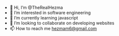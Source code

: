 - 👋 Hi, I’m @TheRealHezma
- 👀 I’m interested in software engineering
- 🌱 I’m currently learning javascript
- 💞️ I’m looking to collaborate on developing websites
- 📫 How to reach me hezmam6@gmail.com

<!---
TheRealHezma/TheRealHezma is a ✨ special ✨ repository because its `README.md` (this file) appears on your GitHub profile.
You can click the Preview link to take a look at your changes.
--->
